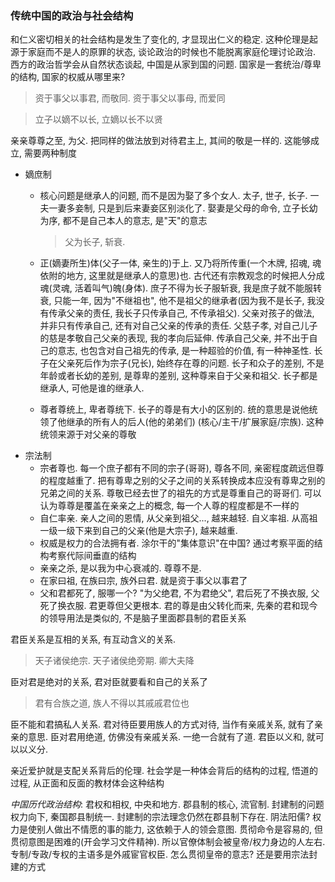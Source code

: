 ### 传统中国的政治与社会结构

和仁义密切相关的社会结构是发生了变化的, 才显现出仁义的稳定. 这种伦理是起源于家庭而不是人的原罪的状态, 谈论政治的时候也不能脱离家庭伦理讨论政治. 西方的政治哲学会从自然状态谈起, 中国是从家到国的问题. 国家是一套统治/尊卑的结构, 国家的权威从哪里来?

> 资于事父以事君, 而敬同. 资于事父以事母, 而爱同

> 立子以嫡不以长, 立嫡以长不以贤

亲亲尊尊之至, 为父. 把同样的做法放到对待君主上, 其间的敬是一样的. 这能够成立, 需要两种制度
- 嫡庶制
    - 核心问题是继承人的问题, 而不是因为娶了多个女人. 太子, 世子, 长子. 一夫一妻多妾制, 只是到后来妻妾区别淡化了. 娶妻是父母的命令, 立子长幼为序, 都不是自己本人的意志, 是"天"的意志

        > 父为长子, 斩衰.

    -  正(嫡妻所生)体(父子一体, 亲生的)于上. 又乃将所传重(一个木牌, 招魂, 魂依附的地方, 这里就是继承人的意思)也. 古代还有宗教观念的时候把人分成魂(灵魂, 活着叫气)魄(身体). 庶子不得为长子服斩衰, 我是庶子就不能服转衰, 只能一年, 因为"不继祖也", 他不是祖父的继承者(因为我不是长子, 我没有传承父亲的责任, 我长子只传承自己, 不传承祖父). 父亲对孩子的做法, 并非只有传承自己, 还有对自己父亲的传承的责任. 父慈子孝, 对自己儿子的慈是孝敬自己父亲的表现, 我的孝向后延伸. 传承自己父亲, 并不出于自己的意志, 也包含对自己祖先的传承, 是一种超验的价值, 有一种神圣性. 长子在父亲死后作为宗子(兄长), 始终存在尊的问题. 长子和众子的差别, 不是年龄或者长幼的差别, 是尊卑的差别, 这种尊来自于父亲和祖父. 长子都是继承人, 可他是谁的继承人.
    - 尊者尊统上, 卑者尊统下. 长子的尊是有大小的区别的. 统的意思是说他统领了他继承的所有人的后人(他的弟弟们) (核心/主干/扩展家庭/宗族). 这种统领来源于对父亲的尊敬
- 宗法制
    - 宗者尊也. 每一个庶子都有不同的宗子(哥哥), 尊各不同, 亲密程度疏远但尊的程度越重了. 把有尊卑之别的父子之间的关系转换成本应没有尊卑之别的兄弟之间的关系. 尊敬已经去世了的祖先的方式是尊重自己的哥哥们. 可以认为尊尊是覆盖在亲亲之上的概念, 每一个人尊的程度都是不一样的
    - 自仁率亲. 亲人之间的恩情, 从父亲到祖父..., 越来越轻. 自义率祖. 从高祖一级一级下来到自己的父亲(他是大宗子), 越来越重.
    - 权威是权力的合法拥有者. 涂尔干的"集体意识"在中国? 通过考察平面的结构考察代际间垂直的结构
    - 亲亲之杀, 是以我为中心衰减的. 尊尊不是.
    - 在家曰祖, 在族曰宗, 族外曰君. 就是资于事父以事君了
    - 父和君都死了, 服哪一个? "为父绝君, 不为君绝父", 君后死了不换衣服, 父死了换衣服. 君更尊但父更根本. 君的尊是由父转化而来, 先秦的君和现今的领导用法是类似的, 不是脑子里面郡县制的君臣关系

君臣关系是互相的关系, 有互动含义的关系.

> 天子诸侯绝宗. 天子诸侯绝旁期. 卿大夫降

臣对君是绝对的关系, 君对臣就要看和自己的关系了

> 君有合族之道, 族人不得以其戚戚君位也

臣不能和君搞私人关系. 君对待臣要用族人的方式对待, 当作有亲戚关系, 就有了亲亲的意思. 臣对君用绝道, 仿佛没有亲戚关系. 一绝一合就有了道. 君臣以义和, 就可以以义分.

亲近爱护就是支配关系背后的伦理. 社会学是一种体会背后的结构的过程, 悟道的过程, 从正面和反面的教材体会这种结构

*中国历代政治结构*: 君权和相权, 中央和地方. 郡县制的核心, 流官制. 封建制的问题权力向下, 秦国郡县制统一. 封建制的宗法理念仍然在郡县制下存在. 阴法阳儒? 权力是使别人做出不情愿的事的能力, 这依赖于人的领会意图. 贯彻命令是容易的, 但贯彻意图是困难的(开会学习文件精神). 所以官僚体制会被皇帝/权力身边的人左右. 专制/专政/专权的主语多是外戚宦官权臣. 怎么贯彻皇帝的意志? 还是要用宗法封建的方式
